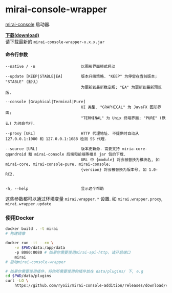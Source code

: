 # mirai-console-wrapper
[mirai-console](https://github.com/mamoe/mirai-console) 启动器.

**[下载(download)](https://github.com/mamoe/mirai-console-wrapper/releases)**  
请下载最新的 `mirai-console-wrapper-x.x.x.jar`

#### 命令行参数
```
--native / -n                    以图形界面模式启动
                                 
--update [KEEP|STABLE|EA]        版本升级策略. "KEEP" 为停留在当前版本; "STABLE" (默认)
                                 为更新到最新稳定版; "EA" 为更新到最新预览版.
                                 
--console [Graphical|Terminal|Pure]
                                 UI 类型. "GRAPHICAL" 为 JavaFX 图形界面;
                                 "TERMINAL" 为 Unix 终端界面; "PURE" (默认) 为纯命令行.
                                 
--proxy [URL]                    HTTP 代理地址. 不提供时自动从 127.0.0.1:1080 和 127.0.0.1:1088 检测 SS 代理.

--source [URL]                   版本更新源. 需要支持 miria-core-qqandroid 和 mirai-console 后端和前端等相关 jar 包的下载. 
                                 URL 中 {module} 将会被替换为模块名, 如 mirai-core, mirai-console-pure, mirai-console;
                                 {version} 将会被替换为版本号, 如 1.0-RC2.
                                 
                                 
-h, --help                       显示这个帮助
```

这些参数都可以通过环境变量 `mirai.wrapper.*` 设置. 如 `mirai.wrapper.proxy`, `mirai.wrapper.update`

### 使用Docker

``` bash
docker build . -t mirai
# 构建镜像

docker run -it --rm \
    -v $PWD/data:/app/data
    -p 8080:8080 # 如果你需要使用mirai-api-http，请开启端口
    mirai
# 启动mirai-console-wrapper

# 如果你需要使用插件，将你所需要使用的插件放在 data/plugins/ 下, e.g
cd $PWD/data/plugins
curl -LO \
    https://github.com/ryoii/mirai-console-addition/releases/download/v0.2.3/mirai-console-addition-V0.2.3.jar
```